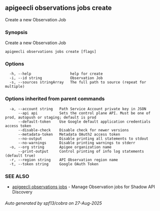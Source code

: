 ## apigeecli observations jobs create

Create a new Observation Job

### Synopsis

Create a new Observation Job

```
apigeecli observations jobs create [flags]
```

### Options

```
  -h, --help                  help for create
  -i, --id string             Observation Job
  -s, --sources stringArray   The full path to source (repeat for multiple)
```

### Options inherited from parent commands

```
  -a, --account string   Path Service Account private key in JSON
      --api api          Sets the control plane API. Must be one of prod, autopush or staging; default is prod
      --default-token    Use Google default application credentials access token
      --disable-check    Disable check for newer versions
      --metadata-token   Metadata OAuth2 access token
      --no-output        Disable printing all statements to stdout
      --no-warnings      Disable printing warnings to stderr
  -o, --org string       Apigee organization name
      --print-output     Control printing of info log statements (default true)
  -r, --region string    API Observation region name
  -t, --token string     Google OAuth Token
```

### SEE ALSO

* [apigeecli observations jobs](apigeecli_observations_jobs.md)	 - Manage Observation jobs for Shadow API Discovery

###### Auto generated by spf13/cobra on 27-Aug-2025
